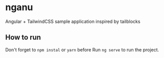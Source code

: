 # nganu

Angular + TailwindCSS sample application inspired by tailblocks

## How to run

Don't forget to `npm instal` or `yarn` before
Run `ng serve` to run the project.
